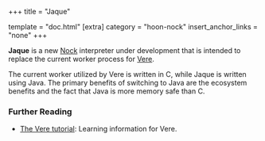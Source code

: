 +++
title = "Jaque"

template = "doc.html"
[extra]
category = "hoon-nock"
insert_anchor_links = "none"
+++

**Jaque** is a new [Nock](../nock) interpreter under development that is intended to replace the current worker process for [Vere](../vere).

The current worker utilized by Vere is written in C, while Jaque is written using Java. The primary benefits of switching to Java are the ecosystem benefits and the fact that Java is more memory safe than C.

### Further Reading

- [The Vere tutorial](@/docs/tutorials/vere/_index.md): Learning information for Vere.

